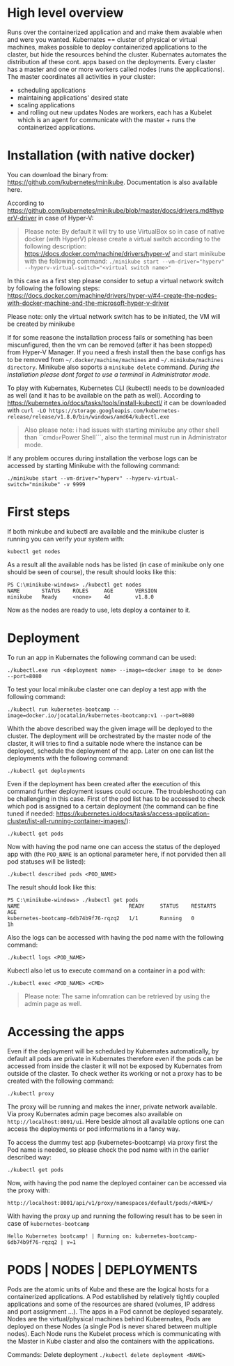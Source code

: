 # High level overview
Runs over the containerized application and and make them avaiable when and were you wanted.
Kubernates == cluster of physical or virtual machines, makes possible to deploy containerized applications to the claster, but hide the resources behind the cluster.
Kubernates automates the distribution af these cont. apps based on the deployments.
Every claster has a master and one or more workers called nodes (runs the applications).
The master coordinates all activities in your cluster:
- scheduling applications
- maintaining applications' desired state
- scaling applications
- and rolling out new updates
Nodes are workers, each has a Kubelet which is an agent for communicate with the master + runs the containerized applications.

# Installation (with native docker)
You can download the binary from: https://github.com/kubernetes/minikube. Documentation is also available here.

According to https://github.com/kubernetes/minikube/blob/master/docs/drivers.md#hyperV-driver in case of Hyper-V:
> Please note: By default it will try to use VirtualBox so in case of native docker (with HyperV) please create a virtual switch according to the following description: https://docs.docker.com/machine/drivers/hyper-v/ and start minikube with the following command:
```./minikube start --vm-driver="hyperv" --hyperv-virtual-switch="<virtual switch name>"```

In this case as a first step please consider to setup a virtual network switch by following the following steps:
https://docs.docker.com/machine/drivers/hyper-v/#4-create-the-nodes-with-docker-machine-and-the-microsoft-hyper-v-driver

Please note: only the virtual network switch has to be initiated, the VM will be created by minikube

If for some reasone the installation process fails or something has been miscunfigured, then the vm can be removed (after it has been stopped) from Hyper-V Manager. If you need a fresh install then the base configs has to be removed from ```~/.docker/machine/machines``` and ```~/.minikube/machines directory```. Minikube also soports a ```minikube delete``` command.
*During the installation please dont forget to use a terminal in Administrator mode.*

To play with Kubernates, Kubernetes CLI (kubectl) needs to be downloaded as well (and it has to be available on the path as well). According to https://kubernetes.io/docs/tasks/tools/install-kubectl/ it can be downloaded with ```curl -LO https://storage.googleapis.com/kubernetes-release/release/v1.8.0/bin/windows/amd64/kubectl.exe```

> Also please note: i had issues with starting minikube any other shell than ``cmd``` or ```Power Shell```, also the terminal must run in Administrator mode.

If any problem occures during installation the verbose logs can be accessed by starting Minikube with the following command:

```
./minikube start --vm-driver="hyperv" --hyperv-virtual-switch="minikube" -v 9999
```

# First steps

If both minkube and kubectl are available and the minikube cluster is running you can verify your system with:

```
kubectl get nodes
```

As a result all the available nods has be listed (in case of minikube only one should be seen of course), the result should looks like this:

```
PS C:\minikube-windows> ./kubectl get nodes
NAME       STATUS    ROLES     AGE       VERSION
minikube   Ready     <none>    4d        v1.8.0
```

Now as the nodes are ready to use, lets deploy a container to it.

# Deployment
To run an app in Kubernates the following command can be used:

```
./kubectl.exe run <deployment name> --image=<docker image to be done> --port=8080
```

To test your local minikube claster one can deploy a test app with the following command:

```
./kubectl run kubernetes-bootcamp --image=docker.io/jocatalin/kubernetes-bootcamp:v1 --port=8080
```

Whith the above described way the given image will be deployed to the cluster. The deployment will be orchestrated by the master node of the claster, it will tries to find a suitable node where the instance can be deployed, schedule the deployment of the app.
Later on one can list the deployments with the following command:

```
./kubectl get deployments
```

Even if the deployment has been created after the execution of this command further deployment issues could occure. The troubleshooting can be challenging in this case. First of the pod list has to be accessed to check which pod is assigned to a certain deployment (the command can be fine tuned if needed: https://kubernetes.io/docs/tasks/access-application-cluster/list-all-running-container-images/):

```
./kubectl get pods
```

Now with having the pod name one can access the status of the deployed app with (the ```POD_NAME``` is an optional parameter here, if not porvided then all pod statuses will be listed):

```
./kubectl described pods <POD_NAME>
```

The result should look like this:

```
PS C:\minikube-windows> ./kubectl get pods
NAME                                   READY     STATUS    RESTARTS   AGE
kubernetes-bootcamp-6db74b9f76-rqzq2   1/1       Running   0          1h
```

Also the logs can be accessed with having the pod name with the following command:

```
./kubectl logs <POD_NAME>
```

Kubectl also let us to execute command on a container in a pod with:

```
./kubectl exec <POD_NAME> <CMD>
```

> Please note: The same infomration can be retrieved by using the admin page as well.

# Accessing the apps

Even if the deployment will be scheduled by Kubernates automatically, by default all pods are private in Kubernates therefore even if the pods can be accessed from inside the claster it will not be exposed by Kubernates from outside of the claster. To check wether its working or not a proxy has to be created with the following command:

```
./kubectl proxy
```

The proxy will be running and makes the inner, private network available. Via proxy Kubernates admin page becomes also available on ```http://localhost:8001/ui```. Here beside almost all available options one can access the deployments or pod informations in a fancy way.

To access the dummy test app (kubernetes-bootcamp) via proxy first the Pod name is needed, so please check the pod name with in the earlier described way:

```
./kubectl get pods
```

Now, with having the pod name the deployed container can be accessed via the proxy with:

```
http://localhost:8001/api/v1/proxy/namespaces/default/pods/<NAME>/
```

With having the proxy up and running the following result has to be seen in case of ```kubernetes-bootcamp```

```
Hello Kubernetes bootcamp! | Running on: kubernetes-bootcamp-6db74b9f76-rqzq2 | v=1
```

# PODS | NODES | DEPLOYMENTS
Pods are the atomic units of Kube and these are the logical hosts for a containerized applications. A Pod established by relatively tightly coupled applications and some of the resources are shared (volumes, IP address and port assignment ...). The apps in a Pod cannot be deployed separately.
Nodes are the virtual/physical machines behind Kubeernates, Pods are deployed on these Nodes (a single Pod is never shared between multiple nodes). Each Node runs the Kubelet process which is communicating with the Master in Kube claster and also the containers with the applications.

Commands:
Delete deployment ```./kubectl delete deployment <NAME>```